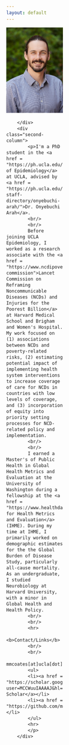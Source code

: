 ```yaml
---
layout: default
---
```


<style>
    .first-column {
    width: 30%;
    padding: 0 10px 0 0;
    float: left;
}

.second-column {
    width: 66%;
    padding: 0 10px 0 0;
    float: right;
}
    @media only screen and (max-width: 800px) {

   .first-column {
        width: 100%;
        padding-bottom: 10px;
        float: none;
    }

    .second-column {
        width: 100%;
        padding-bottom: 10px;
        float: none;
    }
    
}
</style>

<div class="row">
        <div class="first-column">
            <img src="prof_pic.jpg" style="width:250px">
            
        </div>
        <div class="second-column">
            <p>I'm a PhD student in the <a href = "https://ph.ucla.edu/departments/epidemiology">Department of Epidemiology</a> at UCLA, advised by <a href = "https://ph.ucla.edu/about/faculty-staff-directory/onyebuchi-arah/">Dr. Onyebuchi Arah</a>. 
            <br/>
            <br/>
            Before joining UCLA Epidemiology, I worked as a research associate with the <a href = "https://www.ncdipoverty.org/lancet-commission">Lancet Commission on Reframing Noncommunicable Diseases (NCDs) and Injuries for the Poorest Billion</a> at Harvard Medical School and Brigham and Women's Hospital. My work focused on (1) associations between NCDs and poverty-related risks, (2) estimating potential impact of implementing health system interventions to increase coverage of care for NCDs in countries with low levels of coverage, and (3) incorporation of equity into priority setting processes for NCD-related policy and implementation. 
            <br/>
            <br/>
            I earned a Master's of Public Health in Global Health Metrics and Evaluation at the University of Washington during a fellowship at the <a href = "https://www.healthdata.org/">Institute for Health Metrics and Evaluation</a> (IHME). During my time at IHME, I primarily worked on demographic estimates for the the Global Burden of Disease Study, particularly all-cause mortality. As an undergraduate, I studied Neurobiology at Harvard University, with a minor in Global Health and Health Policy.
            <br/>
            <br/>
            <hr>
            <b>Contact/Links</b>
            <br/>
            <br/>
            mmcoates[at]ucla[dot]edu
            <ul>
            <li><a href = "https://scholar.google.com/citations?user=MCCWuuIAAAAJ&hl=en">Google Scholar</a></li>
            <li><a href = "https://github.com/mccoates">GitHub</a></li>
            </ul>
            <hr>
            </p> 
        </div>
</div>

<!---
<div class="row">
    <center>

    <p>
    <b>Contact/Links</b> 
    <br/>
    cwolock[at]uw[dot]edu
    <br/> 
    <a href = "https://scholar.google.com/citations?user=TPHQuKkAAAAJ&hl=en">Google Scholar</a>
    <br/>
    <a href = "https://github.com/cwolock">GitHub</a>
    <br/>
    <a href = "https://www.biostat.washington.edu/people/charles-wolock">Student webpage</a>
    <hr>
    </p>
    </center>
</div>

-->

<!---
    <center><p class = "lead" style="clear:both;">

    cwolock[at]uw[dot]edu

    &nbsp;&nbsp;&nbsp;&nbsp;

    <a href = "https://scholar.google.com/citations?user=TPHQuKkAAAAJ&hl=en">Google Scholar</a>
    
    &nbsp;&nbsp;&nbsp;&nbsp;

    <a href = "https://github.com/cwolock">GitHub</a>
    
    &nbsp;&nbsp;&nbsp;&nbsp;

    <a href = "https://www.biostat.washington.edu/people/charles-wolock">Student webpage</a>
-->
<!---
<img class="profile-picture" src="prof_pic.jpg">
--->
<!---
## Contact/Links

**cwolock** *at* **uw** *fullstop* **edu**

Department of Biostatistics\\
Box 357232\\
University of Washington\\
Seattle, WA 98195

* [Google Scholar](https://scholar.google.com/citations?user=TPHQuKkAAAAJ&
hl=en)
* [GitHub](https://github.com/cwolock)
* [LinkedIn](https://www.linkedin.com/in/charles-wolock-918974121/)
* [Student webpage](https://www.biostat.washington.edu/people/charles-wolo
ck)

-->

<!---

Welcome to my research page! I'm a PhD student in Biostatistics at the [University of Washington](http://biostat.washington.edu/).

Before joining UW Biostatistics, I studied Organismic and Evolutionary Biology at [Harvard University](http://oeb.harvard.edu/), with a language citation in Spanish. I was a research associate at the [Institute for Genomic Medicine](http://igm.columbia.edu) at Columbia University.

I currently work with [Dr. Noah Simon](https://faculty.washington.edu/nrsimon/) and [Dr. Marco Carone](http://faculty.washington.edu/mcarone/about.html), developing nonparametric estimation methods for variable importance in the context of survival analysis. My collaborative projects include work with [Dr. Bruce Weir](https://www.biostat.washington.edu/people/bruce-weir) and [Dr. Sam Wasser](https://www.biology.washington.edu/people/profile/samuel-k-wasser), adapting forensic genetic techniques to combat elephant poaching. My research is supported by an [NSF Graduate Research Fellowship](https://www.nsfgrfp.org/).
-->
